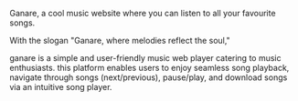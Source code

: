 Ganare, a cool music website where you can listen to all your favourite songs.

With the slogan "Ganare, where melodies reflect the soul,"

ganare is a simple and user-friendly music web player catering to music enthusiasts. this platform
enables users to enjoy seamless song playback, navigate through songs (next/previous), pause/play,
and download songs via an intuitive song player.
